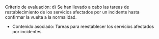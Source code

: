Criterio de evaluación:
d) Se han llevado a cabo las tareas de restablecimiento de los servicios afectados por un incidente hasta confirmar la vuelta a la normalidad.

* Contenido asociado: Tareas para reestablecer los servicios afectados por incidentes.